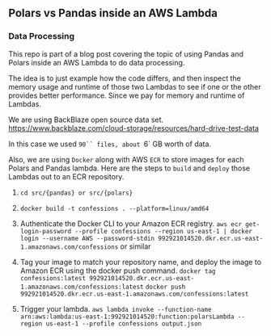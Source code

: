 ## Polars vs Pandas inside an AWS Lambda
### Data Processing

This repo is part of a blog post covering the topic of using Pandas and Polars
inside an AWS Lambda to do data processing.

The idea is to just example how the code differs, and then inspect the
memory usage and runtime of those two Lambdas to see if one or the
other provides better performance. Since we pay for memory and runtime
of Lambdas.

We are using BackBlaze open source data set.
https://www.backblaze.com/cloud-storage/resources/hard-drive-test-data

In this case we used `90`` files, about `6` GB worth of data.

Also, we are using `Docker` along with AWS `ECR` to store images for
each Polars and Pandas lambda. Here are the steps to `build` and 
`deploy` those Lambdas out to an ECR repository.

1. `cd src/{pandas} or src/{polars}`

2. `docker build -t confessions . --platform=linux/amd64`

3. Authenticate the Docker CLI to your Amazon ECR registry.
 `aws ecr get-login-password --profile confessions --region us-east-1 | docker login --username AWS --password-stdin 992921014520.dkr.ecr.us-east-1.amazonaws.com/confessions` or similar

4. Tag your image to match your repository name, and deploy the image to Amazon ECR using the docker push command.
`docker tag confessions:latest 992921014520.dkr.ecr.us-east-1.amazonaws.com/confessions:latest`
`docker push 992921014520.dkr.ecr.us-east-1.amazonaws.com/confessions:latest`

5. Trigger your lambda.
`aws lambda invoke --function-name arn:aws:lambda:us-east-1:992921014520:function:polarsLambda --region us-east-1 --profile confessions output.json`